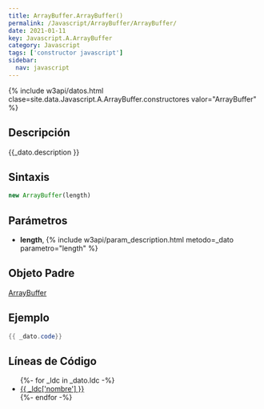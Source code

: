 ```yaml
---
title: ArrayBuffer.ArrayBuffer()
permalink: /Javascript/ArrayBuffer/ArrayBuffer/
date: 2021-01-11
key: Javascript.A.ArrayBuffer
category: Javascript
tags: ['constructor javascript']
sidebar: 
  nav: javascript
---
```


{% include w3api/datos.html clase=site.data.Javascript.A.ArrayBuffer.constructores valor="ArrayBuffer" %}

## Descripción
{{_dato.description }}

## Sintaxis
~~~javascript
new ArrayBuffer(length)
~~~

## Parámetros
* **length**,  {% include w3api/param_description.html metodo=_dato parametro="length" %}

## Objeto Padre
[ArrayBuffer](/Javascript/ArrayBuffer/)

## Ejemplo
~~~java
{{ _dato.code}}
~~~

## Líneas de Código
<ul>
{%- for _ldc in _dato.ldc -%}
   <li>
       <a href="{{_ldc['url'] }}">{{ _ldc['nombre'] }}</a>
   </li>
{%- endfor -%}
</ul>

